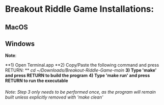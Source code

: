 # Breakout Riddle Game Installations:

## MacOS 

## Windows
**Note**: 

**1) Open Terminal.app
**2) Copy/Paste the following command and press RETURN: **
            *cd ~/Downloads/Breakout-Riddle-Game-main*
**3) Type 'make' and press RETURN to build the program**
**4) Type 'make run' and press RETURN to run the executable**

###### Note: Step 3 only needs to be performed once, as the program will remain built unless explicitly removed with 'make clean'
